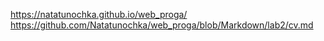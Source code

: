 https://natatunochka.github.io/web_proga/
https://github.com/Natatunochka/web_proga/blob/Markdown/lab2/cv.md

